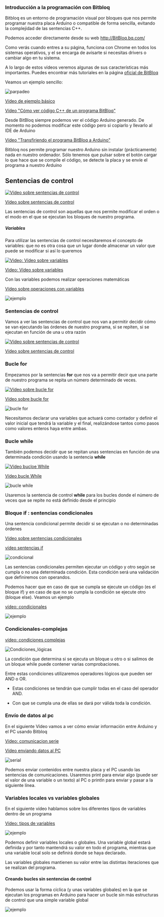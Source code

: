 ### Introducción a la programación con Bitbloq

Bitbloq es un entorno de programación visual por bloques que nos permite programar nuestra placa Arduino o compatible de forma sencilla, evitando la complejidad de las sentencias C++.

Podemos acceder directamente desde su web <http://BitBloq.bq.com/>

Como verás cuando entres a su página, funciona con Chrome en todos los sistemas operativos, y el se encarga de avisarte si necesitas drivers o cambiar algo en tu sistema.

A lo largo de estos vídeos veremos algunas de sus características más importantes. Puedes encontrar más tutoriales en la página [oficial de BitBloq](http://diwo.bq.com/tag/bitbloq/)

Veamos un ejemplo sencillo:

![parpadeo](https://raw.githubusercontent.com/javacasm/ArduinoBasico/master/bitbloq/1%20parpadeo.png)

[Vídeo de ejemplo básico](https://youtu.be/rOdMRhhQTUs)



[Vídeo "Cómo ver código C++ de un programa BitBloq"](https://youtu.be/cg1YNVSprdo)

Desde BitBloq siempre podemos ver el código Arduino generado. De momento no podemos modificar este código pero si copiarlo y llevarlo al IDE de Arduino

[Vídeo "Transfiriendo el programa BitBloq a Arduino"](https://youtu.be/gMe2YDgUUQE)

Bitbloq nos permite programar nuestro Arduino sin instalar (prácticamente) nada en nuestro ordenador. Sólo tenemos que pulsar sobre el botón cargar lo que hace que se compile el código, se detecte la placa y se envíe el programa a nuestro Arduino

## Sentencias de control

[![Vídeo sobre sentencias de control ](https://img.youtube.com/vi/dakh7MTxpBg/0.jpg)](https://youtu.be/dakh7MTxpBg)

[Vídeo sobre sentencias de control ](https://youtu.be/dakh7MTxpBg)


Las sentencias de control son aquellas que nos permite modificar el orden o el modo en el que se ejecutan los bloques de nuestro programa.

##### Variables

Para utilizar las sentencias de control necesitaremos el concepto de variables: que no es otra cosa que un lugar donde almacenar un valor que puede se modificar si así lo queremos

[![Video: Vídeo sobre variables](https://img.youtube.com/vi/Os-8oHBKsQU/0.jpg)](https://youtu.be/Os-8oHBKsQU)

[Video: Vídeo sobre variables](https://youtu.be/Os-8oHBKsQU)


Con las variables podemos realizar operaciones matemáticas

[Vídeo sobre operaciones con variables](https://youtu.be/nvRUCZERScE) 


![ejemplo](https://raw.githubusercontent.com/javacasm/ArduinoBasico/master/bitbloq/operaciones%20variables.png)

### Sentencias de control

Vamos a ver las sentencias de control que nos van a permitir decidir cómo se van ejecutando las órdenes de nuestro programa, si se repiten, si se ejecutan en función de una u otra razón

[![Vídeo sobre sentencias de control](https://img.youtube.com/vi/0Af8VdF6h24/0.jpg)](http://youtu.be/0Af8VdF6h24)

[Vídeo sobre sentencias de control](http://youtu.be/0Af8VdF6h24)

### Bucle **for**

Empezamos por la sentencias **for** que nos va a permitir decir que una parte de nuestro programa se repita un número determinado de veces.

[![Vídeo sobre bucle for](https://img.youtube.com/vi/mIAgTdc4oC8/0.jpg)](https://youtu.be/mIAgTdc4oC8)

[Vídeo sobre bucle for](https://youtu.be/mIAgTdc4oC8)


![bucle for](https://raw.githubusercontent.com/javacasm/ArduinoBasico/master/bitbloq/bucle%20for.png)

Necesitamos declarar una variables que actuará como contador y definir el valor inicial que tendrá la variable y el final, realizándose tantos como pasos como valores enteros haya entre ambas.

### Bucle **while**

También podemos decidir que se repitan unas sentencias en función de una determinada condición usando la sentencia **while**

[![Vídeo bucloe While](https://img.youtube.com/vi/RVcaaz1NYjk/0.jpg)](https://youtu.be/RVcaaz1NYjk)

[Vídeo bucle While](https://youtu.be/RVcaaz1NYjk)


![bucle while](https://raw.githubusercontent.com/javacasm/ArduinoBasico/master/bitbloq/bucle%20mientras.png)

Usaremos la sentencia de control **while** para los bucles donde el número de veces que se repite no está definido desde el principio

### Bloque **if** : sentencias condicionales

Una sentencia condicional permite decidir si se ejecutan o no determinadas órdenes

[Vídeo sobre sentencias condicionales](http://youtu.be/dXpDCOzsO2U)

[vídeo sentencias if](https://youtu.be/RTtn_77pZY4)

![condicional](https://raw.githubusercontent.com/javacasm/ArduinoBasico/master/bitbloq/condicionales.png)

Las sentencias condicionales permiten ejecutar un código y otro según se cumpla o no una determinada condición. Esta condición será una validación que definiremos con operandos.

Podemos hacer que en caso de que se cumpla se ejecute un código (es el bloque if) y en caso de que no se cumpla la condición se ejecute otro (bloque else). Veamos un ejemplo

[vídeo: condicionales](https://youtu.be/-f_htl5TQN8)


![ejemplo](https://raw.githubusercontent.com/javacasm/ArduinoBasico/master/bitbloq/concional%20compleja.png)

### Condicionales-complejas

[vídeo: condiciones complejas](http://youtu.be/en_Y-_wVyO0) 

![Condiciones\_lógicas](https://raw.githubusercontent.com/javacasm/ArduinoBasico/master/bitbloq/concional%20compleja.png)

La condición que determina si se ejecuta un bloque u otro o si salimos de un bloque while puede contener varias comprobaciones.

Entre estas condiciones utilizaremos operadores lógicos que pueden ser AND o OR.

-   Estas condiciones se tendrán que cumplir todas en el caso del operador AND.

-   Con que se cumpla una de ellas se dará por válida toda la condición.

### Envío de datos al pc

En el siguiente Vídeo vamos a ver cómo enviar información entre Arduino y el PC usando Bitbloq

[Vídeo: comunicacion serie](http://youtu.be/uAy_reYl8_Y) 


[Vídeo enviando datos al PC](https://youtu.be/hy9t76RLeBU)

![serial](https://raw.githubusercontent.com/javacasm/ArduinoBasico/master/bitbloq/comunicacion%20serie.png)

Podemos enviar contenidos entre nuestra placa y el PC usando las sentencias de comunicaciones. Usaremos print para enviar algo (puede ser el valor de una variable o un texto) al PC o println para enviar y pasar a la siguiente línea.

### Variables locales vs variables globales

En el siguiente vídeo hablamos sobre los diferentes tipos de variables dentro de un programa

[Vídeo: tipos de variables](https://youtu.be/U3ulo7rAE58) 


![ejemplo](https://raw.githubusercontent.com/javacasm/ArduinoBasico/master/bitbloq/variables%20globales.png)

Podemos definir variables locales o globales. Una variable global estará definida y por tanto mantendrá su valor en todo el programa, mientras que una variable local solo se definirá donde se haya declarado.

Las variables globales mantienen su valor entre las distintas iteraciones que se realizan del programa.

#### Creando bucles sin sentencias de control

Podemos usar la forma cíclica (y unas variables globales) en la que se ejecutan los programas en Arduino para hacer un bucle sin más estructuras de control que una simple variable global

![ejemplo](https://raw.githubusercontent.com/javacasm/ArduinoBasico/master/bitbloq/ejemplo%20bucle%20arduino.png)


